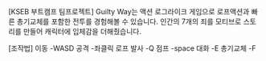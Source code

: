 [KSEB 부트캠프 팀프로젝트]
Guilty Way는 액션 로그라이크 게임으로 로프액션과 빠른 총기교체를 포함한 전투를 경험해볼 수 있습니다.
인간의 7개의 죄를 모티브로 스토리를 만들어 캐릭터에 입체감을 더해줬습니다.

[조작법]
이동 -WASD
공격 -좌클릭
로프 발사 -Q
점프 -space
대화 -E
총기교체 -F
